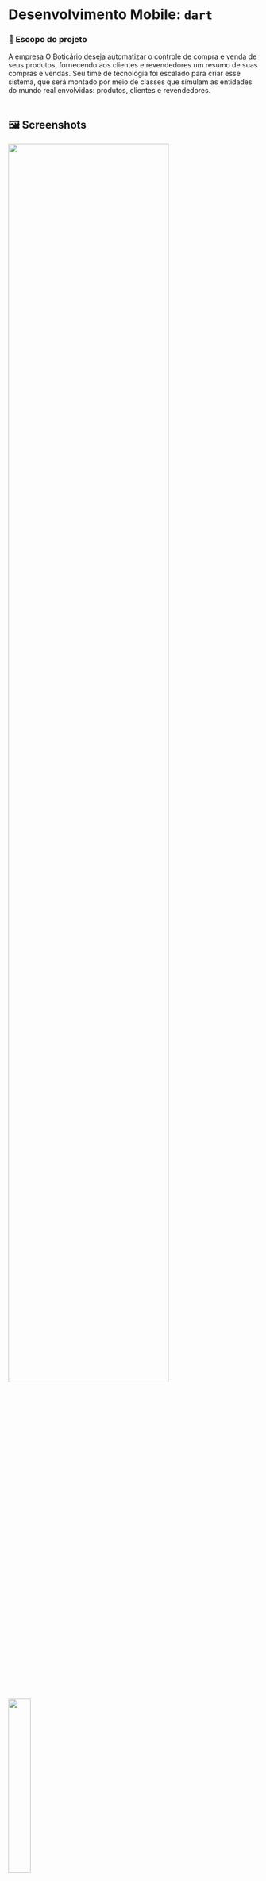 # Desenvolvimento Mobile: `dart`

### 🛒 Escopo do projeto

A empresa O Boticário deseja automatizar o controle de compra e venda de seus produtos, fornecendo aos clientes e revendedores um resumo
de suas compras e vendas. Seu time de tecnologia foi escalado para criar esse sistema, que será montado por meio de classes que simulam as
entidades do mundo real envolvidas: produtos, clientes e revendedores. 
<br><br/>

## 🖼️ Screenshots 

<p>
<img src="https://github.com/luarakerlen/koru-mobile-projeto-3/assets/95923104/340f04ae-0b2a-4363-92e8-52ac406a6ba5" width="80%"></p>
<p>
<img src="https://github.com/luarakerlen/koru-mobile-projeto-3/assets/95923104/98ec81c0-8155-41b5-8b4f-37d2ff3036ca" width="30%"></p>
<p>
<img src="https://github.com/luarakerlen/koru-mobile-projeto-3/assets/95923104/7a3999c5-71f8-4007-b35c-9166b43a5624"width="36%" ></p>
<p>
<img src="https://github.com/luarakerlen/koru-mobile-projeto-3/assets/95923104/ce16650e-5b74-4d85-89a1-ada9e0c2329b" width="36%"></p>
<p>
<img src="https://github.com/luarakerlen/koru-mobile-projeto-3/assets/95923104/a4d87f81-1bcc-4db4-8ae0-ebbd905f115a" width="36%"></p>


## 📝 Recursos 

* Interface de usuário simples e intuitiva
* Suporte para clientes e revendedores
* Rastreamento de compras e vendas
* Resumo de compras e vendas
* Clube de fidelidade
* Termômetro do Humor
<br><br/>

## ✅ Casos de uso

- [x]  Automatizar o processo de compra e venda para clientes e revendedores
- [x]  Fornecer aos clientes e revendedores um resumo de suas compras e vendas
- [x]  Recompensar clientes fiéis com benefícios exclusivos
- [x]  Monitorar o humor dos clientes e revendedores
- [x]  Desendolver todas as saídas no console
 <br><br/>     

## 💻 Benefícios 

* Melhora a eficiência do processo de compra e venda
* Aumenta a satisfação do cliente
* Fornece dados valiosos para a tomada de decisões
<br><br/>

### 🚀 Team 

| Alexandre Calmon | Andrea Rangel  | Evelyn Vanielly  | Jusy Lopes  | Lucas Noc | Núbia Barcellar | Petronio Oliveira  | Vinicius Souza  | Willian Seidel  |
|  :---:  |  :---:  |  :---:  |  :---:  |  :---:  |  :---:  |  :---:  |  :---:  |  :---:  |
| <a href="https://github.com/AlexandreCalmonJr"><img src="https://github.com/jusylopes/koru-mobile-projeto-3/assets/95923104/8aa12637-291d-4575-8a5d-86806c76db4b" width="90"></a> | <a href="https://github.com/devdados"><img src="https://github.com/jusylopes/koru-mobile-projeto-3/assets/95923104/1292bc4f-797a-4588-a662-3d064bcd578d" width="168"></a> | <a href="https://github.com/evelyn-vanielly"><img src="https://github.com/jusylopes/koru-mobile-projeto-3/assets/95923104/cf2205be-4d25-43a9-a377-fd4c1ede35e3" width="160"></a> | <a href="https://github.com/jusylopes"><img  src="https://github.com/jusylopes/koru-mobile-projeto-3/assets/95923104/41a212b6-0a6e-4ec8-8a0f-c10a8e3fe1f7" width="190"></a> | <a href="https://github.com/Lucasnoc"><img src="https://github.com/jusylopes/koru-mobile-projeto-3/assets/95923104/c249b0d2-335d-4e71-949a-9e16c6e4557d" width="165"></a> | <a href="https://github.com/nubiabarcellar"><img src="https://github.com/jusylopes/koru-mobile-projeto-3/assets/95923104/8318a7e6-7945-4b9d-a649-1291eae2eb19" width="120"></a> | <a href="https://github.com/petronio50"><img src="https://github.com/jusylopes/koru-mobile-projeto-3/assets/95923104/50706fcb-e00d-4f71-85dc-385469b12430" width="130"></a> | <a href="https://github.com/viniciusjsouza"><img  src="https://github.com/jusylopes/koru-mobile-projeto-3/assets/95923104/9a3df185-84e3-4454-929f-b370f01c6451" width="145"></a> | <a href="https://github.com/WillianSeidel"><img  src="https://github.com/jusylopes/koru-mobile-projeto-3/assets/95923104/ff2a6e69-f6ea-4587-9bf2-5e271fc75491" width="146"></a> 
| <a href="https://www.linkedin.com/in/alexandre-calmon-54ab7016a/" > <img align="center" src="https://img.shields.io/badge/-alexC-05122A?style=flat&logo=linkedin" alt="linkedin"/> | <a href="https://www.linkedin.com/in/andr%C3%A9a-rangel-011826245/" > <img align="center" src="https://img.shields.io/badge/-andreaR-05122A?style=flat&logo=linkedin" alt="linkedin"/>  | <a href="https://www.linkedin.com/in/evelyn-vanielly/" > <img align="center" src="https://img.shields.io/badge/-evellyn-05122A?style=flat&logo=linkedin" alt="linkedin"/>  | <a href="https://www.linkedin.com/in/jusy-lopes/" > <img align="center" src="https://img.shields.io/badge/-jusyLopes-05122A?style=flat&logo=linkedin" alt="linkedin"/>  | <a href="https://www.linkedin.com/in/nocfidback/" > <img align="center" src="https://img.shields.io/badge/-lucasN-05122A?style=flat&logo=linkedin" alt="linkedin"/> | <a href="https://www.linkedin.com/in/nubiaB/" > <img align="center" src="https://img.shields.io/badge/-nubiaB-05122A?style=flat&logo=linkedin" alt="linkedin"/> | <a href="https://www.linkedin.com/in/petrônio-oliveira-11899995/" > <img align="center" src="https://img.shields.io/badge/-petronio-05122A?style=flat&logo=linkedin" alt="linkedin"/>  | <a href="https://www.linkedin.com/in/vinicius-de-jesus-souza-ba7a144a/" > <img align="center" src="https://img.shields.io/badge/-vinivius-05122A?style=flat&logo=linkedin" alt="linkedin"/>  | <a href="https://www.linkedin.com/in/willianrobertoseidel/" > <img align="center" src="https://img.shields.io/badge/-willianS-05122A?style=flat&logo=linkedin" alt="linkedin"/>  |




